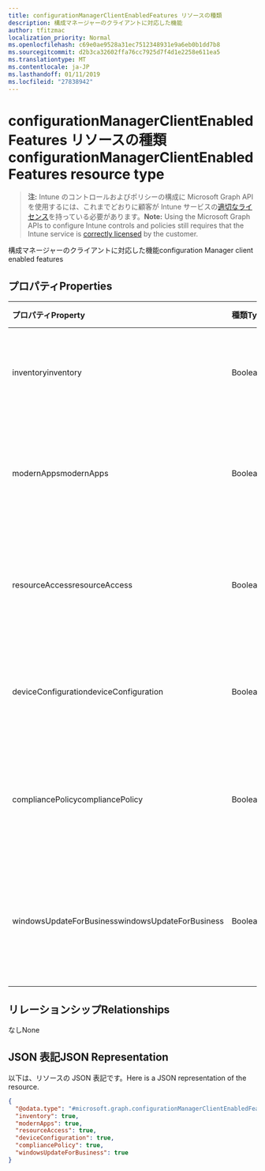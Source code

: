 ```yaml
---
title: configurationManagerClientEnabledFeatures リソースの種類
description: 構成マネージャーのクライアントに対応した機能
author: tfitzmac
localization_priority: Normal
ms.openlocfilehash: c69e0ae9528a31ec7512348931e9a6eb0b1dd7b8
ms.sourcegitcommit: d2b3ca32602ffa76cc7925d7f4d1e2258e611ea5
ms.translationtype: MT
ms.contentlocale: ja-JP
ms.lasthandoff: 01/11/2019
ms.locfileid: "27838942"
---
```

# <a name="configurationmanagerclientenabledfeatures-resource-type"></a><span data-ttu-id="9b72c-103">configurationManagerClientEnabledFeatures リソースの種類</span><span class="sxs-lookup"><span data-stu-id="9b72c-103">configurationManagerClientEnabledFeatures resource type</span></span>

> <span data-ttu-id="9b72c-104">**注:** Intune のコントロールおよびポリシーの構成に Microsoft Graph API を使用するには、これまでどおりに顧客が Intune サービスの[適切なライセンス](https://go.microsoft.com/fwlink/?linkid=839381)を持っている必要があります。</span><span class="sxs-lookup"><span data-stu-id="9b72c-104">**Note:** Using the Microsoft Graph APIs to configure Intune controls and policies still requires that the Intune service is [correctly licensed](https://go.microsoft.com/fwlink/?linkid=839381) by the customer.</span></span>

<span data-ttu-id="9b72c-105">構成マネージャーのクライアントに対応した機能</span><span class="sxs-lookup"><span data-stu-id="9b72c-105">configuration Manager client enabled features</span></span>
## <a name="properties"></a><span data-ttu-id="9b72c-106">プロパティ</span><span class="sxs-lookup"><span data-stu-id="9b72c-106">Properties</span></span>
|<span data-ttu-id="9b72c-107">プロパティ</span><span class="sxs-lookup"><span data-stu-id="9b72c-107">Property</span></span>|<span data-ttu-id="9b72c-108">種類</span><span class="sxs-lookup"><span data-stu-id="9b72c-108">Type</span></span>|<span data-ttu-id="9b72c-109">説明</span><span class="sxs-lookup"><span data-stu-id="9b72c-109">Description</span></span>|
|:---|:---|:---|
|<span data-ttu-id="9b72c-110">inventory</span><span class="sxs-lookup"><span data-stu-id="9b72c-110">inventory</span></span>|<span data-ttu-id="9b72c-111">Boolean</span><span class="sxs-lookup"><span data-stu-id="9b72c-111">Boolean</span></span>|<span data-ttu-id="9b72c-112">在庫が Intune によって管理されているかどうか</span><span class="sxs-lookup"><span data-stu-id="9b72c-112">Whether inventory is managed by Intune</span></span>|
|<span data-ttu-id="9b72c-113">modernApps</span><span class="sxs-lookup"><span data-stu-id="9b72c-113">modernApps</span></span>|<span data-ttu-id="9b72c-114">Boolean</span><span class="sxs-lookup"><span data-stu-id="9b72c-114">Boolean</span></span>|<span data-ttu-id="9b72c-115">モダン アプリケーションが Intune によって管理されているかどうか</span><span class="sxs-lookup"><span data-stu-id="9b72c-115">Whether modern application is managed by Intune</span></span>|
|<span data-ttu-id="9b72c-116">resourceAccess</span><span class="sxs-lookup"><span data-stu-id="9b72c-116">resourceAccess</span></span>|<span data-ttu-id="9b72c-117">Boolean</span><span class="sxs-lookup"><span data-stu-id="9b72c-117">Boolean</span></span>|<span data-ttu-id="9b72c-118">リソース アクセスが Intune によって管理されているかどうか</span><span class="sxs-lookup"><span data-stu-id="9b72c-118">Whether resource access is managed by Intune</span></span>|
|<span data-ttu-id="9b72c-119">deviceConfiguration</span><span class="sxs-lookup"><span data-stu-id="9b72c-119">deviceConfiguration</span></span>|<span data-ttu-id="9b72c-120">Boolean</span><span class="sxs-lookup"><span data-stu-id="9b72c-120">Boolean</span></span>|<span data-ttu-id="9b72c-121">デバイス構成が Intune によって管理されているかどうか</span><span class="sxs-lookup"><span data-stu-id="9b72c-121">Whether device configuration is managed by Intune</span></span>|
|<span data-ttu-id="9b72c-122">compliancePolicy</span><span class="sxs-lookup"><span data-stu-id="9b72c-122">compliancePolicy</span></span>|<span data-ttu-id="9b72c-123">Boolean</span><span class="sxs-lookup"><span data-stu-id="9b72c-123">Boolean</span></span>|<span data-ttu-id="9b72c-124">コンプライアンス ポリシーが Intune によって管理されているかどうか</span><span class="sxs-lookup"><span data-stu-id="9b72c-124">Whether compliance policy is managed by Intune</span></span>|
|<span data-ttu-id="9b72c-125">windowsUpdateForBusiness</span><span class="sxs-lookup"><span data-stu-id="9b72c-125">windowsUpdateForBusiness</span></span>|<span data-ttu-id="9b72c-126">Boolean</span><span class="sxs-lookup"><span data-stu-id="9b72c-126">Boolean</span></span>|<span data-ttu-id="9b72c-127">Windows Update for Business が Intune によって管理されているかどうか</span><span class="sxs-lookup"><span data-stu-id="9b72c-127">Whether Windows Update for Business is managed by Intune</span></span>|

## <a name="relationships"></a><span data-ttu-id="9b72c-128">リレーションシップ</span><span class="sxs-lookup"><span data-stu-id="9b72c-128">Relationships</span></span>
<span data-ttu-id="9b72c-129">なし</span><span class="sxs-lookup"><span data-stu-id="9b72c-129">None</span></span>
## <a name="json-representation"></a><span data-ttu-id="9b72c-130">JSON 表記</span><span class="sxs-lookup"><span data-stu-id="9b72c-130">JSON Representation</span></span>
<span data-ttu-id="9b72c-131">以下は、リソースの JSON 表記です。</span><span class="sxs-lookup"><span data-stu-id="9b72c-131">Here is a JSON representation of the resource.</span></span>
<!-- {
  "blockType": "resource",
  "@odata.type": "microsoft.graph.configurationManagerClientEnabledFeatures"
}
-->
``` json
{
  "@odata.type": "#microsoft.graph.configurationManagerClientEnabledFeatures",
  "inventory": true,
  "modernApps": true,
  "resourceAccess": true,
  "deviceConfiguration": true,
  "compliancePolicy": true,
  "windowsUpdateForBusiness": true
}
```



